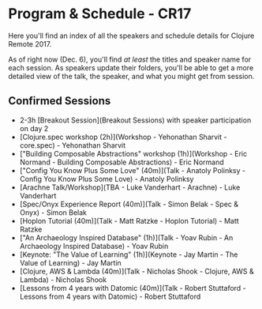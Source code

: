 # Program & Schedule - CR17

Here you'll find an index of all the speakers and schedule details for Clojure Remote 2017.

As of right now (Dec. 6), you'll find *at least* the titles and speaker name
for each session. As speakers update their folders, you'll be able to get a
more detailed view of the talk, the speaker, and what you might get from
session.


## Confirmed Sessions

- 2-3h [Breakout Session](Breakout Sessions) with speaker participation on day 2
- [Clojure.spec workshop (2h)](Workshop - Yehonathan Sharvit - core.spec) - Yehonathan Sharvit
- ["Building Composable Abstractions" workshop (1h)](Workshop - Eric Normand - Building Composable Abstractions)  - Eric Normand
- ["Config You Know Plus Some Love" (40m)](Talk - Anatoly Polinksy - Config You Know Plus Some Love) - Anatoly Polinksy
- [Arachne Talk/Workshop](TBA - Luke Vanderhart - Arachne) - Luke Vanderhart
- [Spec/Onyx Experience Report (40m)](Talk - Simon Belak - Spec & Onyx) - Simon Belak
- [Hoplon Tutorial (40m)](Talk - Matt Ratzke - Hoplon Tutorial) - Matt Ratzke
- ["An Archaeology Inspired Database" (1h)](Talk - Yoav Rubin - An Archaeology Inspired Database) - Yoav Rubin
- [Keynote: "The Value of Learning" (1h)](Keynote - Jay Martin - The Value of Learning) - Jay Martin
- [Clojure, AWS & Lambda (40m)](Talk - Nicholas Shook - Clojure, AWS & Lambda) - Nicholas Shook
- [Lessons from 4 years with Datomic (40m)](Talk - Robert Stuttaford - Lessons from 4 years with Datomic) - Robert Stuttaford
